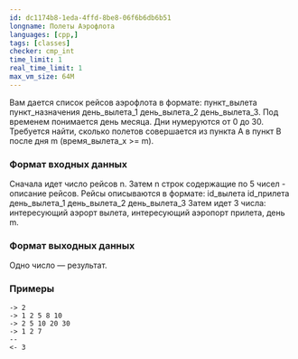 ```yaml
---
id: dc1174b8-1eda-4ffd-8be8-06f6b6db6b51
longname: Полеты Аэрофлота
languages: [cpp,]
tags: [classes]
checker: cmp_int
time_limit: 1
real_time_limit: 1
max_vm_size: 64M
---
```


Вам дается список рейсов аэрофлота в формате: пункт_вылета пункт_назначения день_вылета_1 день_вылета_2 день_вылета_3.
Под временем понимается день месяца. Дни нумеруются от 0 до 30.
Требуется найти, сколько полетов совершается из пункта А в пункт B после дня m (время_вылета_x >= m).

### Формат входных данных

Cначала идет число рейсов n.
Затем n строк содержащие по 5 чисел - описание рейсов.
Рейсы описываются в формате: id_вылета id_прилета день_вылета_1 день_вылета_2 день_вылета_3
Затем идет 3 числа: интересующий аэрорт вылета, интересующий аэропорт прилета, день m.

### Формат выходных данных

Одно число — результат.

### Примеры

```
-> 2
-> 1 2 5 8 10
-> 2 5 10 20 30
-> 1 2 7
--
<- 3
```

